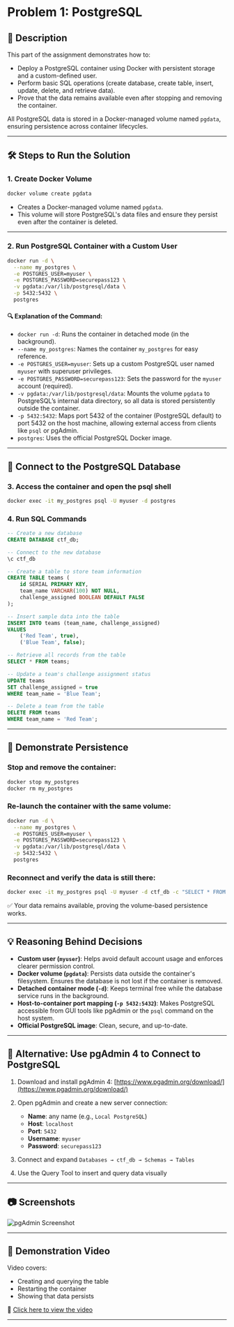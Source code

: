 
# Problem 1: PostgreSQL

## 📌 Description

This part of the assignment demonstrates how to:

- Deploy a PostgreSQL container using Docker with persistent storage and a custom-defined user.
- Perform basic SQL operations (create database, create table, insert, update, delete, and retrieve data).
- Prove that the data remains available even after stopping and removing the container.

All PostgreSQL data is stored in a Docker-managed volume named `pgdata`, ensuring persistence across container lifecycles.

---

## 🛠️ Steps to Run the Solution

### 1. Create Docker Volume
```bash
docker volume create pgdata
````

* Creates a Docker-managed volume named `pgdata`.
* This volume will store PostgreSQL's data files and ensure they persist even after the container is deleted.

---

### 2. Run PostgreSQL Container with a Custom User

```bash
docker run -d \
  --name my_postgres \
  -e POSTGRES_USER=myuser \
  -e POSTGRES_PASSWORD=securepass123 \
  -v pgdata:/var/lib/postgresql/data \
  -p 5432:5432 \
  postgres
```

#### 🔍 Explanation of the Command:

* `docker run -d`: Runs the container in detached mode (in the background).
* `--name my_postgres`: Names the container `my_postgres` for easy reference.
* `-e POSTGRES_USER=myuser`: Sets up a custom PostgreSQL user named `myuser` with superuser privileges.
* `-e POSTGRES_PASSWORD=securepass123`: Sets the password for the `myuser` account (required).
* `-v pgdata:/var/lib/postgresql/data`: Mounts the volume `pgdata` to PostgreSQL’s internal data directory, so all data is stored persistently outside the container.
* `-p 5432:5432`: Maps port 5432 of the container (PostgreSQL default) to port 5432 on the host machine, allowing external access from clients like `psql` or pgAdmin.
* `postgres`: Uses the official PostgreSQL Docker image.

---

## 🔗 Connect to the PostgreSQL Database

### 3. Access the container and open the psql shell

```bash
docker exec -it my_postgres psql -U myuser -d postgres
```

### 4. Run SQL Commands

```sql
-- Create a new database
CREATE DATABASE ctf_db;

-- Connect to the new database
\c ctf_db

-- Create a table to store team information
CREATE TABLE teams (
    id SERIAL PRIMARY KEY,
    team_name VARCHAR(100) NOT NULL,
    challenge_assigned BOOLEAN DEFAULT FALSE
);

-- Insert sample data into the table
INSERT INTO teams (team_name, challenge_assigned)
VALUES 
    ('Red Team', true),
    ('Blue Team', false);

-- Retrieve all records from the table
SELECT * FROM teams;

-- Update a team's challenge assignment status
UPDATE teams
SET challenge_assigned = true
WHERE team_name = 'Blue Team';

-- Delete a team from the table
DELETE FROM teams
WHERE team_name = 'Red Team';
```

---

## 🔁 Demonstrate Persistence

### Stop and remove the container:

```bash
docker stop my_postgres
docker rm my_postgres
```

### Re-launch the container with the same volume:

```bash
docker run -d \
  --name my_postgres \
  -e POSTGRES_USER=myuser \
  -e POSTGRES_PASSWORD=securepass123 \
  -v pgdata:/var/lib/postgresql/data \
  -p 5432:5432 \
  postgres
```

### Reconnect and verify the data is still there:

```bash
docker exec -it my_postgres psql -U myuser -d ctf_db -c "SELECT * FROM teams;"
```

✅ Your data remains available, proving the volume-based persistence works.

---

## 💡 Reasoning Behind Decisions

* **Custom user (`myuser`)**: Helps avoid default account usage and enforces clearer permission control.
* **Docker volume (`pgdata`)**: Persists data outside the container's filesystem. Ensures the database is not lost if the container is removed.
* **Detached container mode (`-d`)**: Keeps terminal free while the database service runs in the background.
* **Host-to-container port mapping (`-p 5432:5432`)**: Makes PostgreSQL accessible from GUI tools like pgAdmin or the `psql` command on the host system.
* **Official PostgreSQL image**: Clean, secure, and up-to-date.

---

## 🎨 Alternative: Use pgAdmin 4 to Connect to PostgreSQL

1. Download and install pgAdmin 4: [https://www.pgadmin.org/download/](https://www.pgadmin.org/download/)
2. Open pgAdmin and create a new server connection:

   * **Name**: any name (e.g., `Local PostgreSQL`)
   * **Host**: `localhost`
   * **Port**: `5432`
   * **Username**: `myuser`
   * **Password**: `securepass123`
3. Connect and expand `Databases → ctf_db → Schemas → Tables`
4. Use the Query Tool to insert and query data visually

---

## 📷 Screenshots

![pgAdmin Screenshot](https://s6.uupload.ir/files/pdadmin_tj5m.png)


---

## 🎥 Demonstration Video

Video covers:

* Creating and querying the table
* Restarting the container
* Showing that data persists

📎 [Click here to view the video](https://iutbox.iut.ac.ir/index.php/s/cgESb7zbT6t88r9)

---

